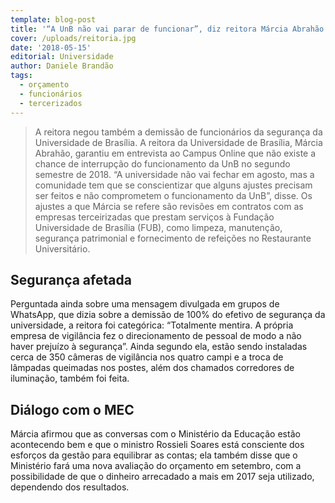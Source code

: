 ```yaml
---
template: blog-post
title: '“A UnB não vai parar de funcionar”, diz reitora Márcia Abrahão'
cover: /uploads/reitoria.jpg
date: '2018-05-15'
editorial: Universidade
author: Daniele Brandão
tags:
  - orçamento
  - funcionários
  - tercerizados
---
```


> A reitora negou também a demissão de funcionários da segurança da Universidade de Brasília. A reitora da Universidade de Brasília, Márcia Abrahão, garantiu em entrevista ao Campus Online que não existe a chance de interrupção do funcionamento da UnB no segundo semestre de 2018. “A universidade não vai fechar em agosto, mas a comunidade tem que se conscientizar que alguns ajustes precisam ser feitos e não comprometem o funcionamento da UnB”, disse. Os ajustes a que Márcia se refere são revisões em contratos com as empresas terceirizadas que prestam serviços à Fundação Universidade de Brasília (FUB), como limpeza, manutenção, segurança patrimonial e fornecimento de refeições no Restaurante Universitário.

## Segurança afetada

Perguntada ainda sobre uma mensagem divulgada em grupos de WhatsApp, que dizia sobre a demissão de 100% do efetivo de segurança da universidade, a reitora foi categórica: “Totalmente mentira. A própria empresa de vigilância fez o direcionamento de pessoal de modo a não haver prejuízo à segurança”. Ainda segundo ela, estão sendo instaladas cerca de 350 câmeras de vigilância nos quatro campi e a troca de lâmpadas queimadas nos postes, além dos chamados corredores de iluminação, também foi feita.

## Diálogo com o MEC

Márcia afirmou que as conversas com o Ministério da Educação estão acontecendo bem e que o ministro Rossieli Soares está consciente dos esforços da gestão para equilibrar as contas; ela também disse que o Ministério fará uma nova avaliação do orçamento em setembro, com a possibilidade de que o dinheiro arrecadado a mais em 2017 seja utilizado, dependendo dos resultados.
